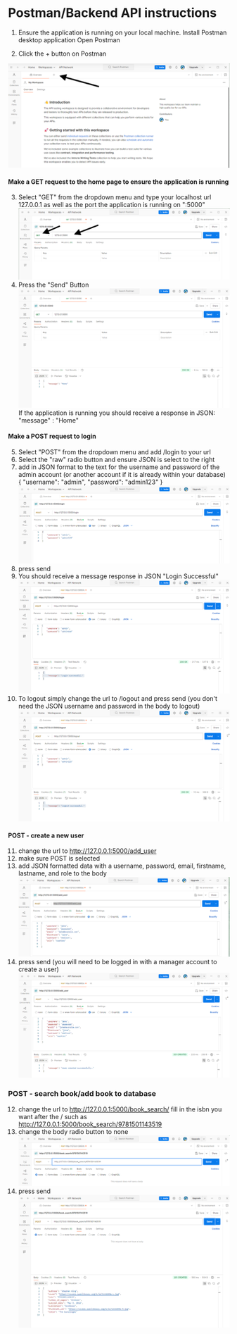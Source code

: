 

# Postman/Backend API instructions

1.
    Ensure the application is running on your local machine.
    Install Postman desktop application
    Open Postman

2.  Click the + button on Postman

![alt text](postmancross.png)


#### Make a GET request to the home page to ensure the application is running 
3. Select "GET" from the dropdown menu and type your localhost url 127.0.0.1 as well as the port the application is running on ":5000"
![alt text](postmanget.png)
4. Press the "Send" Button
![alt text](home.png)
If the  application is running you should receive a response in
    JSON: "message" : "Home"

#### Make a POST request to login 

5. Select "POST" from the dropdown menu and add /login to your url
6. Select the "raw" radio button and ensure JSON is select to the right
7. add in JSON format to the text for the username and password of the admin account (or another account if it is already within your database)
{
    "username": "admin",
    "password": "admin123"
}
![](login.png)
8. press send
9. You should receive a message response in JSON "Login Successful" 
![](loginsuccess.png)
10. To logout simply change the url to /logout and press send (you don't need the JSON username and password in the body to logout) 
![](logout.png)

#### POST - create a new user

11. change the url to http://127.0.0.1:5000/add_user
12. make sure POST is selected
13. add JSON formatted data with a username, password, email, firstname, lastname, and role to the body
![](adduser.png)
14. press send (you will need to be logged in with a manager account to create a user)
![alt text](usercreated.png)


### POST - search book/add book to database

12. change the url to http://127.0.0.1:5000/book_search/<isbn> fill in the isbn you want after the / such as http://127.0.0.1:5000/book_search/9781501143519
13. change the body radio button to none 
![](search.png)
14. press send
![alt text](bookadded.png)
